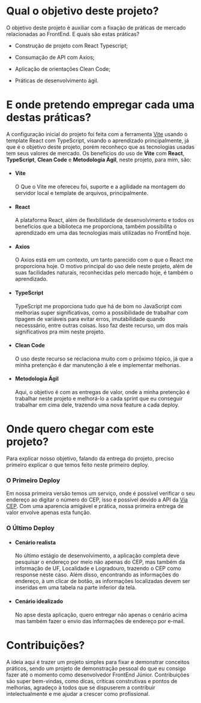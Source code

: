 # Qual o objetivo deste projeto?

O objetivo deste projeto é auxiliar com a fixação de práticas de mercado relacionadas ao FrontEnd. E quais são estas práticas?

- Construção de projeto com React Typescript;

- Consumação de API com Axios;

- Aplicação de orientações Clean Code;

- Práticas de desenvolvimento ágil.

# E onde pretendo empregar cada uma destas práticas?

A configuração inicial  do projeto foi feita com a ferramenta [Vite](https://vitejs.dev) usando o template React com TypeScript, visando o aprendizado principalmente, já que é o objetivo deste projeto, porém reconheço que as tecnologias usadas tem seus valores de mercado. Os benefícios do uso de **Vite** com **React**, **TypeScript**,  **Clean Code** e **Metodologia Ágil**, neste projeto, para mim, são:

- #### Vite
  
  O Que o Vite me ofereceu foi, suporte e a agilidade na montagem do servidor local e template de arquivos, principalmente.

- #### React
  
  A plataforma React, além de flexbilidade de desenvolvimento e todos os benefícios que a biblioteca me proporciona, também possibilita o aprendizado em uma das tecnologias mais utilizadas no FrontEnd hoje.

- #### Axios
  
  O Axios está em um contexto, um tanto parecido com o que o React me proporciona hoje. O motivo principal do uso dele neste projeto, além de suas facilidades naturais, reconhecidas pelo mercado hoje, é também o aprendizado.

- #### TypeScript
  
  TypeScript me proporciona tudo que há de bom no JavaScript com melhorias super significativas, como a possibilidade de trabalhar com tipagem de variáveis para evitar erros, imutabilidade quando necesssário, entre outras coisas. Isso faz deste recurso, um dos mais significativos pra mim neste projeto.

- #### Clean Code
  
  O uso deste recurso se reclaciona muito com o próximo tópico, já que a minha pretenção é dar manutenção á ele e implementar melhorias.

- #### Metodologia Ágil
  
  Aqui, o objetivo é com as entregas de valor, onde a minha pretenção é trabalhar neste projeto e melhorá-lo a cada sprint que eu conseguir trabalhar em cima dele, trazendo uma nova feature a cada deploy.



# Onde quero chegar com este projeto?

Para explicar nosso objetivo, falando da entrega do projeto, preciso primeiro explicar o que temos feito neste primeiro deploy.

### O Primeiro Deploy

Em nossa primeira versão temos um serviço, onde é possível verificar o seu endereço ao digitar o número do CEP, isso é possível devido a API da [Via CEP](https://viacep.com.br). Com uma aparencia amigável e prática, nossa primeira entrega de valor envolve apenas esta função.



### O Último Deploy

- #### Cenário realista
  
  No último estágio de desenvolvimento, a aplicação completa deve pesquisar o endereço por meio não apenas do CEP, mas também da informação de UF, Localidade e Logradouro, trazendo o CEP como response neste caso. Além disso, encontrando as informações do endereço, à um clicar de botão, as informações localizadas devem ser inseridas em uma tabela na parte inferior da tela.

- #### Cenário idealizado
  
  No apse desta aplicação, quero entregar não apenas o cenário acima mas também fazer o envio das informações de endereço por e-mail.



# Contribuições?

A ideia aqui é trazer um projeto simples para fixar e demonstrar conceitos práticos, sendo um projeto de demonstração pessoal do que eu consigo fazer até o momento como desenvolvedor FrontEnd Júnior. Contribuições são super bem-vindas, como dicas, criticas construtivas e pontos de melhorias, agradeço à todos que se dispuserem a contribuir intelectualmente e me ajudar a crescer como profissional.


